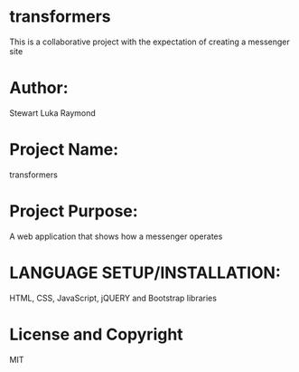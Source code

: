 # transformers
This is a collaborative project with the expectation of creating a messenger site
# Author:
Stewart
Luka 
Raymond
# Project Name:
transformers
# Project Purpose:
A web application that shows how a messenger operates
# LANGUAGE SETUP/INSTALLATION:
HTML, CSS, JavaScript, jQUERY and Bootstrap libraries
# License and Copyright
MIT

